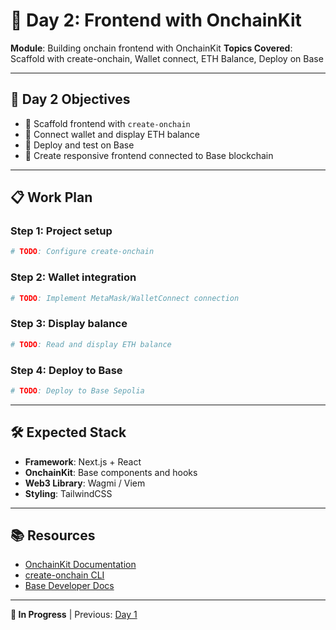 # 📅 Day 2: Frontend with OnchainKit

**Module**: Building onchain frontend with OnchainKit
**Topics Covered**: Scaffold with create-onchain, Wallet connect, ETH Balance, Deploy on Base

---

## 🎯 Day 2 Objectives

- 🔄 Scaffold frontend with `create-onchain`
- 🔄 Connect wallet and display ETH balance
- 🔄 Deploy and test on Base
- 🔄 Create responsive frontend connected to Base blockchain

---

## 📋 Work Plan

### Step 1: Project setup
```bash
# TODO: Configure create-onchain
```

### Step 2: Wallet integration
```bash
# TODO: Implement MetaMask/WalletConnect connection
```

### Step 3: Display balance
```bash
# TODO: Read and display ETH balance
```

### Step 4: Deploy to Base
```bash
# TODO: Deploy to Base Sepolia
```

---

## 🛠️ Expected Stack

- **Framework**: Next.js + React
- **OnchainKit**: Base components and hooks
- **Web3 Library**: Wagmi / Viem
- **Styling**: TailwindCSS

---

## 📚 Resources

- [OnchainKit Documentation](https://onchainkit.xyz/)
- [create-onchain CLI](https://github.com/coinbase/onchainkit)
- [Base Developer Docs](https://docs.base.org/)

---

**🔄 In Progress** | Previous: [Day 1](../day1/)
